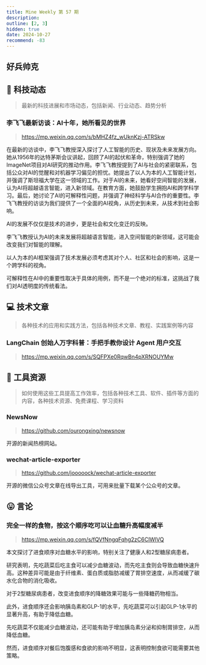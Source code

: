 ```yaml
---
title: Mine Weekly 第 57 期
description:
outline: [2, 3]
hidden: true
date: 2024-10-27
recommend: -83
---
```


## 好兵帅克

## 🚀 科技动态

> 最新的科技进展和市场动态，包括新闻、行业动态、趋势分析

### 李飞飞最新访谈：AI十年，她所看见的世界
> https://mp.weixin.qq.com/s/bMHZ4fz_wUknKzj-ATRSkw

在最新的访谈中，李飞飞教授深入探讨了人工智能的历史、现状及未来发展方向。她从1956年的达特茅斯会议讲起，回顾了AI的起伏和革命，特别强调了她的ImageNet项目对AI研究的推动作用。李飞飞教授提到了AI与社会的紧密联系，包括公众对AI的觉醒和对机器学习偏见的担忧。她提出了以人为本的人工智能计划，并强调了斯坦福大学在这一领域的工作。对于AI的未来，她看好空间智能的发展，认为AI将超越语言智能，进入新领域。在教育方面，她鼓励学生拥抱AI和跨学科学习。最后，她讨论了AI的可解释性问题，并强调了神经科学与AI合作的重要性。李飞飞教授的访谈为我们提供了一个全面的AI视角，从历史到未来，从技术到社会影响。

AI的发展不仅仅是技术的进步，更是社会和文化变迁的反映。

李飞飞教授认为AI的未来发展将超越语言智能，进入空间智能的新领域，这可能会改变我们对智能的理解。

以人为本的AI框架强调了技术发展必须考虑其对个人、社区和社会的影响，这是一个跨学科的视角。

可解释性在AI中的重要性取决于具体的用例，而不是一个绝对的标准，这挑战了我们对AI透明度的传统看法。

## 💻 技术文章

> 各种技术的应用和实践方法，包括各种技术文章、教程、实践案例等内容

### LangChain 创始人万字科普：手把手教你设计 Agent 用户交互
> https://mp.weixin.qq.com/s/SQFPXe0RqwBn4pXRNOUYMw


## 🔧 工具资源

> 如何使用这些工具提高工作效率，包括各种技术工具、软件、插件等方面的内容，各种技术资源、免费课程、学习资料

### NewsNow
> https://github.com/ourongxing/newsnow

开源的新闻热榜网站。

### wechat-article-exporter
> https://github.com/jooooock/wechat-article-exporter

开源的微信公众号文章在线导出工具，可用来批量下载某个公众号的文章。

## 😛 言论

### 完全一样的食物，按这个顺序吃可以让血糖升高幅度减半
> https://mp.weixin.qq.com/s/fQVfNngqFqhg2zC6ClWlVQ

本文探讨了进食顺序对血糖水平的影响，特别关注了健康人和2型糖尿病患者。

研究表明，先吃蔬菜后吃主食可以减少血糖波动，而先吃主食则会导致血糖快速升高。这种差异可能是由于纤维素、蛋白质或脂肪减缓了胃排空速度，从而减缓了碳水化合物的消化吸收。

对于2型糖尿病患者，改变进食顺序的降糖效果可能与一些降糖药物相当。

此外，进食顺序还会影响胰岛素和GLP-1的水平，先吃蔬菜可以引起GLP-1水平的显著升高，有助于降低血糖。

先吃蔬菜不仅能减少血糖波动，还可能有助于增加胰岛素分泌和抑制胃排空，从而降低血糖。

然而，进食顺序对餐后饱腹感和食欲的影响不明显，这表明控制食欲可能需要其他策略。